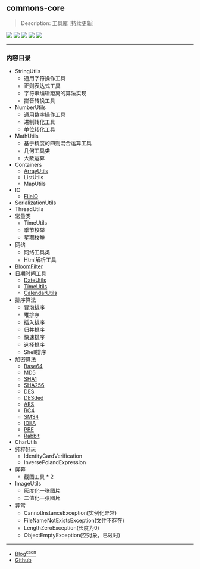 ## commons-core
> Description: 工具库 [持续更新]

![](https://img.shields.io/badge/java-1.8-brightgreen.svg)
![](https://img.shields.io/badge/maven-3.6.1-orangered.svg)
![](https://img.shields.io/badge/ide-IntelliJ%20IDEA-rosybrown.svg)
![](https://img.shields.io/badge/junit-4.11-darksalmon.svg)
![](https://img.shields.io/badge/version-2.1.0-cornflowerblue.svg)

----------------------------------------------

### 内容目录

- StringUtils
  - 通用字符操作工具
  - 正则表达式工具
  - 字符串编辑距离的算法实现
  - 拼音转换工具
- NumberUtils
  - 通用数字操作工具
  - 进制转化工具
  - 单位转化工具
- MathUtils
  - 基于精度的四则混合运算工具
  - 几何工具类
  - 大数运算
- Containers
  - [ArrayUtils](src/main/java/pers/hai/util/commons/containers/ArrayUtils.java)
  - ListUtils
  - MapUtils
- IO
  - [FileIO](src/main/java/pers/hai/util/commons/io/FileIO.java)
- SerializationUtils
- ThreadUtils
- 常量类
  - TimeUtils
  - 季节枚举
  - 星期枚举
- 网络
  - 网络工具类
  - Html解析工具
- [BloomFilter](src/main/java/pers/hai/util/commons/filter/BloomFilter.java)
- 日期时间工具
  - [DateUtils](src/main/java/pers/hai/util/commons/datetime/DateUtils.java)
  - [TimeUtils](src/main/java/pers/hai/util/commons/datetime/TimeUtils.java)
  - [CalendarUtils](src/main/java/pers/hai/util/commons/datetime/CalendarUtils.java)
- 排序算法
  - 冒泡排序
  - 堆排序
  - 插入排序
  - 归并排序
  - 快速排序
  - 选择排序
  - Shell排序
- 加密算法
  - [Base64](src/main/java/pers/hai/util/commons/encrypt/Base64.java)
  - [MD5](src/main/java/pers/hai/util/commons/encrypt/MD5.java)
  - [SHA1](src/main/java/pers/hai/util/commons/encrypt/SHA1.java)
  - [SHA256](src/main/java/pers/hai/util/commons/encrypt/SHA256.java)
  - [DES](src/main/java/pers/hai/util/commons/encrypt/DES.java)
  - [DESded](src/main/java/pers/hai/util/commons/encrypt/DESede.java)
  - [AES](src/main/java/pers/hai/util/commons/encrypt/AES.java)
  - [RC4](src/main/java/pers/hai/util/commons/encrypt/RC4.java)
  - [SMS4](src/main/java/pers/hai/util/commons/encrypt/SMS4.java)
  - [IDEA](src/main/java/pers/hai/util/commons/encrypt/IDEA.java)
  - [PBE](src/main/java/pers/hai/util/commons/encrypt/PBE.java)
  - [Rabbit](src/main/java/pers/hai/util/commons/encrypt/Rabbit.java)
- CharUtils
- 纯粹好玩
  - IdentityCardVerification
  - InversePolandExpression
- 屏幕
  - 截图工具 * 2
- ImageUtils
  - 灰度化一张图片
  - 二值化一张图片
- 异常
  - CannotInstanceException(实例化异常)
  - FileNameNotExistsException(文件不存在)
  - LengthZeroException(长度为0)
  - ObjectEmptyException(空对象，已过时)

----------------------------------------------

- [Blog<sup>csdn</sup>](https://qwhai.blog.csdn.net/)
- [Github](https://github.com/qwhaib)